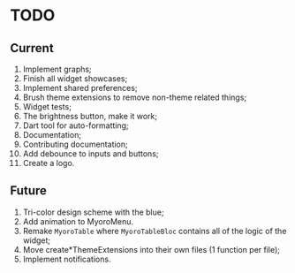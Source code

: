 # TODO

## Current

1. Implement graphs;
1. Finish all widget showcases;
1. Implement shared preferences;
1. Brush theme extensions to remove non-theme related things;
1. Widget tests;
1. The brightness button, make it work;
1. Dart tool for auto-formatting;
1. Documentation;
1. Contributing documentation;
1. Add debounce to inputs and buttons;
1. Create a logo.

## Future

1. Tri-color design scheme with the blue;
1. Add animation to MyoroMenu.
1. Remake `MyoroTable` where `MyoroTableBloc` contains all of the logic of the widget;
1. Move create*ThemeExtensions into their own files (1 function per file);
1. Implement notifications.
